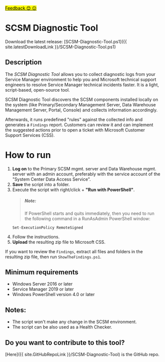 ﻿<a style="color: black;background-color: yellow;" target="_blank" href="https://forms.office.com/r/QpC8qkSLVA" title="Just a single question!">Feedback 😊 😐</a>
# SCSM Diagnostic Tool

Download the latest release:  [SCSM-Diagnostic-Tool.ps1]({{ site.latestDownloadLink }}/SCSM-Diagnostic-Tool.ps1)

## Description

The *SCSM Diagnostic Tool* allows you to collect diagnostic logs from your Service Manager environment to help you and Microsoft technical support engineers to resolve Service Manager technical incidents faster. It is a light, script-based, open-source tool.

SCSM Diagnostic Tool discovers the SCSM components installed locally on the system (like Primary/Secondary Management Server, Data Warehouse Management Server, Portal, Console) and collects information accordingly.  

Afterwards, it runs predefined "rules" against the collected info and generates a `Findings` report. Customers can review it and can implement the suggested actions prior to open a ticket with Microsoft Customer Support Services (CSS).

# How to run

1. **Log on** to the Primary SCSM mgmt. server and Data Warehouse mgmt. server with an admin account, preferably with the service account of the "System Center Data Access Service".
2. **Save** the script into a folder.
3. Execute the script with right/click + **"Run with PowerShell"**.
   > ##### Note: 
   > If PowerShell starts and quits immediately, then you need to run the following command in a RunAsAdmin PowerShell window:
   ````
   Set-ExecutionPolicy RemoteSigned
   ````
4. Follow the instructions.
5. **Upload** the resulting zip file to Microsoft CSS.

If you want to review the `Findings`, extract all files and folders in the resulting zip file, then run `ShowTheFindings.ps1`.
 
## Minimum requirements

- Windows Server 2016 or later
- Service Manager 2019 or later
- Windows PowerShell version 4.0 or later

## Notes:

- The script won't make any change in the SCSM environment.
- The script can be also used as a Health Checker. 

## Do you want to contribute to this tool?

[Here]({{ site.GitHubRepoLink }}/SCSM-Diagnostic-Tool) is the GitHub repo.
